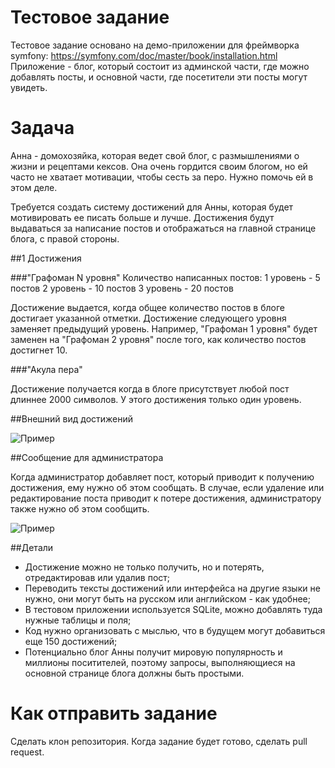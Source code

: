 # Тестовое задание

Тестовое задание основано на демо-приложении для фреймворка symfony: https://symfony.com/doc/master/book/installation.html
Приложение - блог, который состоит из админской части, где можно добавлять посты, и основной части, где посетители эти посты могут увидеть.

# Задача

Анна - домохозяйка, которая ведет свой блог, с размышлениями о жизни и рецептами кексов. Она очень гордится своим блогом, но ей часто не хватает мотивации, чтобы сесть за перо. Нужно помочь ей в этом деле. 

Требуется создать систему достижений для Анны, которая будет мотивировать ее писать больше и лучше. Достижения будут выдаваться за написание постов и отображаться на главной странице блога, с правой стороны.

##1 Достижения

###"Графоман N уровня"
Количество написанных постов:
1 уровень - 5 постов 
2 уровень - 10 постов 
3 уровень - 20 постов 

Достижение выдается, когда общее количество постов в блоге достигает указанной отметки. Достижение следующего уровня заменяет предыдущий уровень. Например, "Графоман 1 уровня" будет заменен на "Графоман 2 уровня" после того, как количество постов достигнет 10.

###"Акула пера"

Достижение получается когда в блоге присутствует любой пост длиннее 2000 символов. У этого достижения только один уровень.

##Внешний вид достижений

![Пример](http://i.imgur.com/XvKH7Xy.png)

##Сообщение для администратора

Когда администратор добавляет пост, который приводит к получению достижения, ему нужно об этом сообщать. В случае, если удаление или редактирование поста приводит к потере достижения, администратору также нужно об этом сообщить.

![Пример](http://i.imgur.com/dSyKNmv.png)

##Детали

- Достижение можно не только получить, но и потерять, отредактировав или удалив пост;
- Переводить тексты достижений или интерфейса на другие языки не нужно, они могут быть на русском или английском - как удобнее;
- В тестовом приложении используется SQLite, можно добавлять туда нужные таблицы и поля;
- Код нужно организовать с мыслью, что в будущем могут добавиться еще 150 достижений;
- Потенциально блог Анны получит мировую популярность и миллионы поситителей, поэтому запросы, выполняющиеся на основной странице блога должны быть простыми.

# Как отправить задание

Сделать клон репозитория. Когда задание будет готово, сделать pull request.

